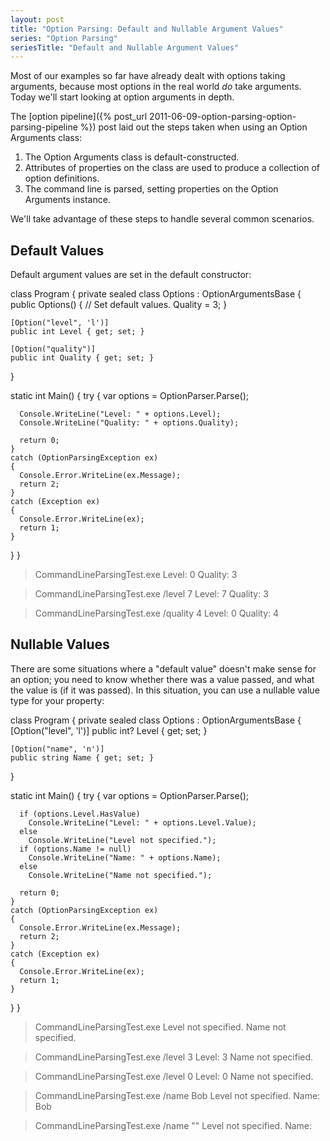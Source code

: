 ```yaml
---
layout: post
title: "Option Parsing: Default and Nullable Argument Values"
series: "Option Parsing"
seriesTitle: "Default and Nullable Argument Values"
---
```

Most of our examples so far have already dealt with options taking arguments, because most options in the real world _do_ take arguments. Today we'll start looking at option arguments in depth.

The [option pipeline]({% post_url 2011-06-09-option-parsing-option-parsing-pipeline %}) post laid out the steps taken when using an Option Arguments class:

1. The Option Arguments class is default-constructed.
1. Attributes of properties on the class are used to produce a collection of option definitions.
1. The command line is parsed, setting properties on the Option Arguments instance.

We'll take advantage of these steps to handle several common scenarios.

## Default Values

Default argument values are set in the default constructor:

class Program
{
  private sealed class Options : OptionArgumentsBase
  {
    public Options()
    {
      // Set default values.
      Quality = 3;
    }

    [Option("level", 'l')]
    public int Level { get; set; }

    [Option("quality")]
    public int Quality { get; set; }
  }

  static int Main()
  {
    try
    {
      var options = OptionParser.Parse<Options>();

      Console.WriteLine("Level: " + options.Level);
      Console.WriteLine("Quality: " + options.Quality);

      return 0;
    }
    catch (OptionParsingException ex)
    {
      Console.Error.WriteLine(ex.Message);
      return 2;
    }
    catch (Exception ex)
    {
      Console.Error.WriteLine(ex);
      return 1;
    }
  }
}

> CommandLineParsingTest.exe
Level: 0
Quality: 3

> CommandLineParsingTest.exe /level 7
Level: 7
Quality: 3

> CommandLineParsingTest.exe /quality 4
Level: 0
Quality: 4

## Nullable Values

There are some situations where a "default value" doesn't make sense for an option; you need to know whether there was a value passed, and what the value is (if it was passed). In this situation, you can use a nullable value type for your property:

class Program
{
  private sealed class Options : OptionArgumentsBase
  {
    [Option("level", 'l')]
    public int? Level { get; set; }

    [Option("name", 'n')]
    public string Name { get; set; }
  }

  static int Main()
  {
    try
    {
      var options = OptionParser.Parse<Options>();

      if (options.Level.HasValue)
        Console.WriteLine("Level: " + options.Level.Value);
      else
        Console.WriteLine("Level not specified.");
      if (options.Name != null)
        Console.WriteLine("Name: " + options.Name);
      else
        Console.WriteLine("Name not specified.");

      return 0;
    }
    catch (OptionParsingException ex)
    {
      Console.Error.WriteLine(ex.Message);
      return 2;
    }
    catch (Exception ex)
    {
      Console.Error.WriteLine(ex);
      return 1;
    }
  }
}

> CommandLineParsingTest.exe
Level not specified.
Name not specified.

> CommandLineParsingTest.exe /level 3
Level: 3
Name not specified.

> CommandLineParsingTest.exe /level 0
Level: 0
Name not specified.

> CommandLineParsingTest.exe /name Bob
Level not specified.
Name: Bob

> CommandLineParsingTest.exe /name ""
Level not specified.
Name: 
